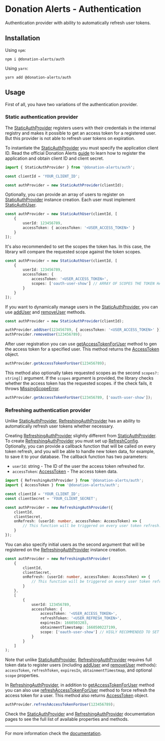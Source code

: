 # Donation Alerts - Authentication

Authentication provider with ability to automatically refresh user tokens.

## Installation

Using `npm`:

```
npm i @donation-alerts/auth
```

Using `yarn`:

```
yarn add @donation-alerts/auth
```

## Usage

First of all, you have two variations of the authentication provider.

### Static authentication provider

The [StaticAuthProvider](https://stimulcross.github.io/donation-alerts/classes/auth.StaticAuthProvider.html) registers users with their credentials in the internal registry and makes it possible to get an access token for a registered user. But this provider is not able to refresh user tokens on expiration.

To instantiate the [StaticAuthProvider](https://stimulcross.github.io/donation-alerts/classes/auth.StaticAuthProvider.html) you must specify the application client ID. Read the official Donation Alerts [guide](https://www.donationalerts.com/apidoc#advertisement) to learn how to register the application and obtain client ID and client secret.

```ts
import { StaticAuthProvider } from '@donation-alerts/auth';

const clientId = 'YOUR_CLIENT_ID';

const authProvider = new StaticAuthProvider(clientId);
```

Optionally, you can provide an array of users to register on [StaticAuthProvider](https://stimulcross.github.io/donation-alerts/classes/auth.StaticAuthProvider.html) instance creation. Each user must implement [StaticAuthUser](https://stimulcross.github.io/donation-alerts/interfaces/auth.StaticAuthUser.html).

```ts
const authProvider = new StaticAuthUser(clientId, [
	{
		userId: 123456789,
		accessToken: { accessToken: '<USER_ACCESS_TOKEN>' }
	}
]);
```

It's also recommended to set the scopes the token has. In this case, the library will compare the requested scope against the token scopes.

```ts
const authProvider = new StaticAuthUser(clientId, [
	{
		userId: 123456789,
		accessToken: {
			accessToken: '<USER_ACCESS_TOKEN>',
			scopes: ['oauth-user-show'] // ARRAY OF SCOPES THE TOKEN HAS
		}
	}
]);
```

If you want to dynamically manage users in the [StaticAuthProvider](https://stimulcross.github.io/donation-alerts/classes/auth.StaticAuthProvider.html), you can use [addUser](https://stimulcross.github.io/donation-alerts/interfaces/auth.AuthProvider.html#addUser) and [removeUser](https://stimulcross.github.io/donation-alerts/interfaces/auth.AuthProvider.html#removeUser) methods.

```ts
const authProvider = new StaticAuthProvider(clientId);

authProvider.addUser(123456789, { accessToken: '<USER_ACCESS_TOKEN>' });
authProvider.removeUser(123456789);
```

After user registration you can use [getAccessTokenForUser](https://stimulcross.github.io/donation-alerts/interfaces/auth.AuthProvider.html#getAccessTokenForUser) method to gen the access token for a specified user. This method returns the [AccessToken](https://stimulcross.github.io/donation-alerts/interfaces/auth.AccessToken.html) object.

```ts
authProvider.getAccessTokenForUser(123456789);
```

This method also optionally takes requested scopes as the second `scopes?: string[]` argument. If the `scopes` argument is provided, the library checks whether the access token has the requested scopes. if the check fails, it throws [MissingScopeError](https://stimulcross.github.io/donation-alerts/classes/auth.MissingScopeError.html).

```ts
authProvider.getAccessTokenForUser(123456789, ['oauth-user-show']);
```

### Refreshing authentication provider

Unlike [StaticAuthProvider](https://stimulcross.github.io/donation-alerts/classes/auth.StaticAuthProvider.html), [RefreshingAuthProvider](https://stimulcross.github.io/donation-alerts/classes/auth.RefreshingAuthProvider.html) has an ability to automatically refresh user tokens whether necessary.

Creating [RefreshingAuthProvider]() slightly different from [StaticAuthProvider](https://stimulcross.github.io/donation-alerts/classes/auth.StaticAuthProvider.html). To create [RefreshingAuthProvider](https://stimulcross.github.io/donation-alerts/classes/auth.RefreshingAuthProvider.html) you must set up [RefreshConfig](https://stimulcross.github.io/donation-alerts/interfaces/auth.RefreshConfig.html). Optionally, you can provide a callback function that will be called on every token refresh, and you will be able to handle new token data, for example, to save it to your database. The callback function has two parameters:

-   `userId`: string - The ID of the user the access token refreshed for.
-   `accessToken`: [AccessToken](https://stimulcross.github.io/donation-alerts/interfaces/auth.AccessToken.html) - The access token data.

```ts
import { RefreshingAuthProvider } from '@donation-alerts/auth';
import { AccessToken } from '@donation-alerts/auth';

const clientId = 'YOUR_CLIENT_ID';
const clientSecret = 'YOUR_CLIENT_SECRET';

const authProvider = new RefreshingAuthProvider({
	clientId,
	clientSecret,
	onRefresh: (userId: number, accessToken: AccessToken) => {
		// This function will be triggered on every user token refresh.
	}
});
```

You can also specify initial users as the second argument that will be registered on the [RefreshingAuthProvider](https://stimulcross.github.io/donation-alerts/classes/auth.RefreshingAuthProvider.html) instance creation.

```ts
const authProvider = new RefreshingAuthProvider(
	{
		clientId,
		clientSecret,
		onRefresh: (userId: number, accessToken: AccessToken) => {
			// This function will be triggered on every user token refresh.
		}
	},
	[
		{
			userId: 123456789,
			accessToken: {
				accessToken: '<USER_ACCESS_TOKEN>',
				refreshToken: '<USER_REFRESH_TOKEN>',
				expiresIn: 1660503203,
				obtainmentTimestamp: 1660500227199,
				scope: ['oauth-user-show'] // HIGLY RECOMMENDED TO SET TOKEN SCOPES
			}
		}
	]
);
```

Note that unlike [StaticAuthProvider](https://stimulcross.github.io/donation-alerts/classes/auth.StaticAuthProvider.html), [RefreshingAuthProvider](https://stimulcross.github.io/donation-alerts/classes/auth.RefreshingAuthProvider.html) requires full token data to register users (including [addUser](https://stimulcross.github.io/donation-alerts/interfaces/auth.AuthProvider.html#addUser) and [removeUser](https://stimulcross.github.io/donation-alerts/interfaces/auth.AuthProvider.html#removeUser) methods): `accessToken`, `refreshToken`, `expiresIn`, `obtainmentTimestmap`, and optional `scope` properties.

In [RefreshingAuthProvider](https://stimulcross.github.io/donation-alerts/classes/auth.RefreshingAuthProvider.html), in addition to [getAccessTokenForUser](https://stimulcross.github.io/donation-alerts/interfaces/auth.AuthProvider.html#getAccessTokenForUser) method you can also use [refreshAccessTokenForUser](https://stimulcross.github.io/donation-alerts/interfaces/auth.AuthProvider.html#refreshAccessTokenForUser) method to force refresh the access token for a user. This method also returns [AccessToken](https://stimulcross.github.io/donation-alerts/interfaces/auth.AccessToken.html) object.

```ts
authProvider.refreshAccessTokenForUser(123456789);
```

Check the [StaticAuthProvider](https://stimulcross.github.io/donation-alerts/classes/auth.StaticAuthProvider.html) and [RefreshingAuthProvider](https://stimulcross.github.io/donation-alerts/classes/auth.RefreshingAuthProvider.html) documentation pages to see the full list of available properties and methods.

---

For more information check the [documentation](https://stimulcross.github.io/donation-alerts/modules/auth.html).
